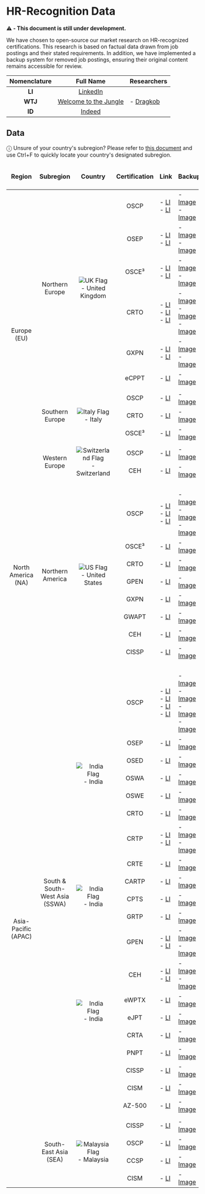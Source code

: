 # HR-Recognition Data

<strong>⚠️ - This document is still under development.</strong>

We have chosen to open-source our market research on HR-recognized certifications. This research is based on factual data drawn from job postings and their stated requirements. In addition, we have implemented a backup system for removed job postings, ensuring their original content remains accessible for review.

<table>
  <thead>
    <tr>
      <th align="center">Nomenclature</th>
      <th>Full Name</th>
      <th>Researchers</th>
    </tr>
  </thead>
  <tbody>
    <tr>
      <td align="center"><strong>LI</strong></td>
      <td align="center"><a href="https://www.linkedin.com/">LinkedIn</a></td>
      <td rowspan="3">
        - <a href="https://www.dragkob.com">Dragkob</a>
      </td>
    </tr>
    <tr>
      <td align="center"><strong>WTJ</strong></td>
      <td align="center"><a href="https://www.welcometothejungle.com/">Welcome to the Jungle</a></td>
    </tr>
    <tr>
      <td align="center"><strong>ID</strong></td>
      <td align="center"><a href="https://indeed.com/">Indeed</a></td>
    </tr>
  </tbody>
</table>



## Data

ⓘ Unsure of your country's subregion? Please refer to [this document](https://github.com/Dragkob/Security-Certification-Roadmap/blob/main/Open%20Source%20Data/World_Subregions.md) and use Ctrl+F to quickly locate your country's designated subregion.

<table>
   <thead>
      <tr>
         <td align="center"><br><b>Region</b><br><br></td>
         <td align="center"><br><b>Subregion</b><br><br></td>
         <td align="center"><br><b>Country</b><br><br></td>
         <td align="center"><br><b>Certification</b><br><br></td>
         <td align="center"><br><b>Link</b><br><br></td>
         <td align="center"><br><b>Backup</b><br><br></td>
      </tr>
   </thead>
   <tbody>
      <!-- Northern Europe -->
      <tr>
         <td rowspan="13" align="center">Europe (EU)</td>
         <td rowspan="6" align="center">Northern Europe</td>
         <td rowspan="6" align="center"><img src="https://flagcdn.com/w20/gb.png" alt="UK Flag"> - United Kingdom</td>
         <td align="center">OSCP</td>
         <td>- <a href="https://www.linkedin.com/jobs/view/4286453170">LI</a><br>- <a href="https://www.linkedin.com/jobs/view/4133642981">LI</a></td>
         <td>- <a href="https://github.com/Dragkob/Security-Certification-Roadmap/blob/main/Open%20Source%20Data/HR-Recognition/Job%20Postings%20Backup/NEU_1.png">Image</a><br>- <a href="https://github.com/Dragkob/Security-Certification-Roadmap/blob/main/Open%20Source%20Data/HR-Recognition/Job%20Postings%20Backup/NEU_4.png">Image</a></td>
      </tr>
      <tr>
         <td align="center">OSEP</td>
         <td>- <a href="https://www.linkedin.com/jobs/view/4277636064/">LI</a><br>- <a href="https://www.linkedin.com/jobs/view/4133642981">LI</a></td>
         <td>- <a href="https://github.com/Dragkob/Security-Certification-Roadmap/blob/main/Open%20Source%20Data/HR-Recognition/Job%20Postings%20Backup/NEU_3.png">Image</a><br>- <a href="https://github.com/Dragkob/Security-Certification-Roadmap/blob/main/Open%20Source%20Data/HR-Recognition/Job%20Postings%20Backup/NEU_4.png">Image</a></td>
      </tr>
      <tr>
         <td align="center">OSCE³</td>
         <td>- <a href="https://www.linkedin.com/jobs/view/4277636064/">LI</a><br>- <a href="https://www.linkedin.com/jobs/view/4133642981">LI</a></td>
         <td>- <a href="https://github.com/Dragkob/Security-Certification-Roadmap/blob/main/Open%20Source%20Data/HR-Recognition/Job%20Postings%20Backup/NEU_3.png">Image</a><br>- <a href="https://github.com/Dragkob/Security-Certification-Roadmap/blob/main/Open%20Source%20Data/HR-Recognition/Job%20Postings%20Backup/NEU_4.png">Image</a></td>
      </tr>
      <tr>
         <td align="center">CRTO</td>
         <td>- <a href="https://www.linkedin.com/jobs/view/4281661070">LI</a><br>- <a href="https://www.linkedin.com/jobs/view/4277636064">LI</a><br>- <a href="https://www.linkedin.com/jobs/view/4133642981">LI</a></td>
         <td>- <a href="https://github.com/Dragkob/Security-Certification-Roadmap/blob/main/Open%20Source%20Data/HR-Recognition/Job%20Postings%20Backup/NEU_2.png">Image</a><br>- <a href="https://github.com/Dragkob/Security-Certification-Roadmap/blob/main/Open%20Source%20Data/HR-Recognition/Job%20Postings%20Backup/NEU_3.png">Image</a><br>- <a href="https://github.com/Dragkob/Security-Certification-Roadmap/blob/main/Open%20Source%20Data/HR-Recognition/Job%20Postings%20Backup/NEU_4.png">Image</a></td>
      </tr>
      <tr>
         <td align="center">GXPN</td>
         <td>- <a href="https://www.linkedin.com/jobs/view/4277636064/">LI</a><br>- <a href="https://www.linkedin.com/jobs/view/4133642981">LI</a></td>
         <td>- <a href="https://github.com/Dragkob/Security-Certification-Roadmap/blob/main/Open%20Source%20Data/HR-Recognition/Job%20Postings%20Backup/NEU_3.png">Image</a><br> - <a href="https://github.com/Dragkob/Security-Certification-Roadmap/blob/main/Open%20Source%20Data/HR-Recognition/Job%20Postings%20Backup/NEU_4.png">Image</a></td>
      </tr>
      <tr>
         <td align="center">eCPPT</td>
         <td>- <a href="https://www.linkedin.com/jobs/view/4133642981">LI</a></td>
         <td>- <a href="https://github.com/Dragkob/Security-Certification-Roadmap/blob/main/Open%20Source%20Data/HR-Recognition/Job%20Postings%20Backup/NEU_4.png">Image</a></td>
      </tr>
      <!-- INNER Separator -->
      <!-- INNER Separator -->
      <!-- INNER Separator -->
     <tr>
       <td colspan="6"></td>
     </tr>
      <!-- INNER Separator -->
      <!-- INNER Separator -->
      <!-- INNER Separator -->
      <!-- Southern Europe -->
      <tr>
         <td rowspan ="3" align="center">Southern Europe</td>
         <td rowspan="3" align="center"><img src="https://flagcdn.com/w20/it.png" alt="Italy Flag"> - Italy</td>
         <td align="center">OSCP</td>
         <td>- <a href="https://www.linkedin.com/jobs/view/4283550303">LI</a></td>
         <td>- <a href="https://github.com/Dragkob/Security-Certification-Roadmap/blob/main/Open%20Source%20Data/HR-Recognition/Job%20Postings%20Backup/SEU_1.png">Image</a></td>
      </tr>
      <tr>
         <td align="center">CRTO</td>
         <td>- <a href="https://www.linkedin.com/jobs/view/4283550303">LI</a></td>
         <td>- <a href="https://github.com/Dragkob/Security-Certification-Roadmap/blob/main/Open%20Source%20Data/HR-Recognition/Job%20Postings%20Backup/SEU_1.png">Image</a></td>
      </tr>
      <tr>
         <td align="center">OSCE³</td>
         <td>- <a href="https://www.linkedin.com/jobs/view/4283550303">LI</a></td>
         <td>- <a href="https://github.com/Dragkob/Security-Certification-Roadmap/blob/main/Open%20Source%20Data/HR-Recognition/Job%20Postings%20Backup/SEU_1.png">Image</a></td>
      </tr>
      <!-- INNER Separator -->
      <!-- INNER Separator -->
      <!-- INNER Separator -->
     <tr>
       <td colspan="6"></td>
     </tr>
      <!-- INNER Separator -->
      <!-- INNER Separator -->
      <!-- INNER Separator -->
      <!-- Southern Europe -->
      <tr>
         <td rowspan ="2" align="center">Western Europe</td>
         <td rowspan="2" align="center"><img src="https://flagcdn.com/w20/ch.png" alt="Switzerland Flag"> - Switzerland</td>
         <td align="center">OSCP</td>
         <td>- <a href="https://www.linkedin.com/jobs/view/4266628809">LI</a></td>
         <td>- <a href="https://github.com/Dragkob/Security-Certification-Roadmap/blob/main/Open%20Source%20Data/HR-Recognition/Job%20Postings%20Backup/WEU_1.png">Image</a></td>
      </tr>
      <tr>
         <td align="center">CEH</td>
         <td>- <a href="https://www.linkedin.com/jobs/view/4266628809">LI</a></td>
         <td>- <a href="https://github.com/Dragkob/Security-Certification-Roadmap/blob/main/Open%20Source%20Data/HR-Recognition/Job%20Postings%20Backup/WEU_1.png">Image</a></td>
      </tr>
      <!-- Separator -->
      <!-- Separator -->
      <!-- Separator -->
      <!-- Separator -->
      <!-- Separator -->
      <tr>
         <td colspan="6">
           <br>
         </td>
      </tr>
      <!-- Separator -->
      <!-- Separator -->
      <!-- Separator -->
      <!-- Separator -->
      <!-- Northern America -->
      <tr>
         <td rowspan="8" align="center">North America (NA)</td>
         <td rowspan="8" align="center">Northern America</td>
         <td rowspan="8" align="center"><img src="https://flagcdn.com/w20/us.png" alt="US Flag"> - United States</td>
         <td align="center">OSCP</td>
         <td>- <a href="https://www.linkedin.com/jobs/view/4285927809">LI</a><br>- <a href="https://www.linkedin.com/jobs/view/4230074510">LI</a><br>- <a href="https://www.linkedin.com/jobs/view/4274021261">LI</a></td>
         <td>- <a href="https://github.com/Dragkob/Security-Certification-Roadmap/blob/main/Open%20Source%20Data/HR-Recognition/Job%20Postings%20Backup/NA_1.png">Image</a><br>- <a href="https://github.com/Dragkob/Security-Certification-Roadmap/blob/main/Open%20Source%20Data/HR-Recognition/Job%20Postings%20Backup/NA_2.png">Image</a><br>- <a href="https://github.com/Dragkob/Security-Certification-Roadmap/blob/main/Open%20Source%20Data/HR-Recognition/Job%20Postings%20Backup/NA_3.png">Image</a></td>
      </tr>
      <tr>
         <td align="center">OSCE³</td>
         <td>- <a href="https://www.linkedin.com/jobs/view/4285927809">LI</a></td>
         <td>- <a href="https://github.com/Dragkob/Security-Certification-Roadmap/blob/main/Open%20Source%20Data/HR-Recognition/Job%20Postings%20Backup/NA_1.png">Image</a></td>
      </tr>
      <tr>
         <td align="center">CRTO</td>
         <td>- <a href="https://www.linkedin.com/jobs/view/4230074510">LI</a></td>
         <td>- <a href="https://github.com/Dragkob/Security-Certification-Roadmap/blob/main/Open%20Source%20Data/HR-Recognition/Job%20Postings%20Backup/NA_2.png">Image</a></td>
      </tr>
      <tr>
         <td align="center">GPEN</td>
         <td>- <a href="https://www.linkedin.com/jobs/view/4230074510">LI</a></td>
         <td>- <a href="https://github.com/Dragkob/Security-Certification-Roadmap/blob/main/Open%20Source%20Data/HR-Recognition/Job%20Postings%20Backup/NA_2.png">Image</a></td>
      </tr>
      <tr>
         <td align="center">GXPN</td>
         <td>- <a href="https://www.linkedin.com/jobs/view/4230074510">LI</a></td>
         <td>- <a href="https://github.com/Dragkob/Security-Certification-Roadmap/blob/main/Open%20Source%20Data/HR-Recognition/Job%20Postings%20Backup/NA_2.png">Image</a></td>
      </tr>
      <tr>
         <td align="center">GWAPT</td>
         <td>- <a href="https://www.linkedin.com/jobs/view/4230074510">LI</a></td>
         <td>- <a href="https://github.com/Dragkob/Security-Certification-Roadmap/blob/main/Open%20Source%20Data/HR-Recognition/Job%20Postings%20Backup/NA_2.png">Image</a></td>
      </tr>
      <tr>
         <td align="center">CEH</td>
         <td>- <a href="https://www.linkedin.com/jobs/view/4285927809">LI</a></td>
         <td>- <a href="https://github.com/Dragkob/Security-Certification-Roadmap/blob/main/Open%20Source%20Data/HR-Recognition/Job%20Postings%20Backup/NA_1.png">Image</a></td>
      </tr>
      <tr>
         <td align="center">CISSP</td>
         <td>- <a href="https://www.linkedin.com/jobs/view/4137629455">LI</a></td>
         <td>- <a href="https://github.com/Dragkob/Security-Certification-Roadmap/blob/main/Open%20Source%20Data/HR-Recognition/Job%20Postings%20Backup/NA_4.png">Image</a></td>
      </tr>
      <!-- Separator -->
      <!-- Separator -->
      <!-- Separator -->
      <!-- Separator -->
      <!-- Separator -->
      <tr>
         <td colspan="6">
           <br>
         </td>
      </tr>
      <!-- Separator -->
      <!-- Separator -->
      <!-- Separator -->
      <!-- Separator -->
      <!-- Separator -->
      <!-- South & South-West Asia -->
      <tr>
         <td rowspan="25" align="center">Asia-Pacific (APAC)</td>
         <td rowspan="20" align="center">South & South-West Asia (SSWA)</td>
         <td rowspan="20" align="center"><img src="https://flagcdn.com/w20/in.png" alt="India Flag"> - India<br><br><br><br><br><br><br><br><br><br><br><br><br><br><img src="https://flagcdn.com/w20/in.png" alt="India Flag"> - India<br><br><br><br><br><br><br><br><br><br><br><br><br><img src="https://flagcdn.com/w20/in.png" alt="India Flag"> - India</td>
         <td align="center">OSCP</td>
         <td>- <a href="https://www.linkedin.com/jobs/view/4268099353">LI</a><br>- <a href="https://www.linkedin.com/jobs/view/4279465601">LI</a><br>- <a href="https://www.linkedin.com/jobs/view/4280106273">LI</a><br>- <a href="https://www.linkedin.com/jobs/view/4268300631">LI</a></td>
         <td>- <a href="https://github.com/Dragkob/Security-Certification-Roadmap/blob/main/Open%20Source%20Data/HR-Recognition/Job%20Postings%20Backup/SSWA_1.png">Image</a><br>- <a href="https://github.com/Dragkob/Security-Certification-Roadmap/blob/main/Open%20Source%20Data/HR-Recognition/Job%20Postings%20Backup/SSWA_2.png">Image</a><br>- <a href="https://github.com/Dragkob/Security-Certification-Roadmap/blob/main/Open%20Source%20Data/HR-Recognition/Job%20Postings%20Backup/SSWA_3.png">Image</a><br>- <a href="https://github.com/Dragkob/Security-Certification-Roadmap/blob/main/Open%20Source%20Data/HR-Recognition/Job%20Postings%20Backup/SSWA_4.png">Image</a></td>
      </tr>
      <tr>
         <td align="center">OSEP</td>
         <td>- <a href="https://www.linkedin.com/jobs/view/4268099353">LI</a></td>
         <td>- <a href="https://github.com/Dragkob/Security-Certification-Roadmap/blob/main/Open%20Source%20Data/HR-Recognition/Job%20Postings%20Backup/SSWA_1.png">Image</a></td>
      </tr>
      <tr>
         <td align="center">OSED</td>
         <td>- <a href="https://www.linkedin.com/jobs/view/4268099353">LI</a></td>
         <td>- <a href="https://github.com/Dragkob/Security-Certification-Roadmap/blob/main/Open%20Source%20Data/HR-Recognition/Job%20Postings%20Backup/SSWA_1.png">Image</a></td>
      </tr>
      <tr>
         <td align="center">OSWA</td>
         <td>- <a href="https://www.linkedin.com/jobs/view/4268300631">LI</a></td>
         <td>- <a href="https://github.com/Dragkob/Security-Certification-Roadmap/blob/main/Open%20Source%20Data/HR-Recognition/Job%20Postings%20Backup/SSWA_4.png">Image</a></td>
      </tr>
      <tr>
         <td align="center">OSWE</td>
         <td>- <a href="https://www.linkedin.com/jobs/view/4268300631">LI</a></td>
         <td>- <a href="https://github.com/Dragkob/Security-Certification-Roadmap/blob/main/Open%20Source%20Data/HR-Recognition/Job%20Postings%20Backup/SSWA_4.png">Image</a></td>
      </tr>
      <tr>
         <td align="center">CRTO</td>
         <td>- <a href="https://www.linkedin.com/jobs/view/4268099353">LI</a></td>
         <td>- <a href="https://github.com/Dragkob/Security-Certification-Roadmap/blob/main/Open%20Source%20Data/HR-Recognition/Job%20Postings%20Backup/SSWA_1.png">Image</a></td>
      </tr>
      <tr>
         <td align="center">CRTP</td>
         <td>- <a href="https://www.linkedin.com/jobs/view/4268099353">LI</a><br>- <a href="https://www.linkedin.com/jobs/view/4279465601">LI</a></td>
         <td>- <a href="https://github.com/Dragkob/Security-Certification-Roadmap/blob/main/Open%20Source%20Data/HR-Recognition/Job%20Postings%20Backup/SSWA_1.png">Image</a><br>- <a href="https://github.com/Dragkob/Security-Certification-Roadmap/blob/main/Open%20Source%20Data/HR-Recognition/Job%20Postings%20Backup/SSWA_2.png">Image</a></td>
      </tr>
      <tr>
         <td align="center">CRTE</td>
         <td>- <a href="https://www.linkedin.com/jobs/view/4268099353">LI</a></td>
         <td>- <a href="https://github.com/Dragkob/Security-Certification-Roadmap/blob/main/Open%20Source%20Data/HR-Recognition/Job%20Postings%20Backup/SSWA_1.png">Image</a></td>
      </tr>
      <tr>
         <td align="center">CARTP</td>
         <td>- <a href="https://www.linkedin.com/jobs/view/4268099353">LI</a></td>
         <td>- <a href="https://github.com/Dragkob/Security-Certification-Roadmap/blob/main/Open%20Source%20Data/HR-Recognition/Job%20Postings%20Backup/SSWA_1.png">Image</a></td>
      </tr>
      <tr>
         <td align="center">CPTS</td>
         <td>- <a href="https://www.linkedin.com/jobs/view/4268099353">LI</a></td>
         <td>- <a href="https://github.com/Dragkob/Security-Certification-Roadmap/blob/main/Open%20Source%20Data/HR-Recognition/Job%20Postings%20Backup/SSWA_1.png">Image</a></td>
      </tr>
      <tr>
         <td align="center">GRTP</td>
         <td>- <a href="https://www.linkedin.com/jobs/view/4268099353">LI</a></td>
         <td>- <a href="https://github.com/Dragkob/Security-Certification-Roadmap/blob/main/Open%20Source%20Data/HR-Recognition/Job%20Postings%20Backup/SSWA_1.png">Image</a></td>
      </tr>
      <tr>
         <td align="center">GPEN</td>
         <td>- <a href="https://www.linkedin.com/jobs/view/4268099353">LI</a><br>- <a href="https://www.linkedin.com/jobs/view/4268300631">LI</a></td>
         <td>- <a href="https://github.com/Dragkob/Security-Certification-Roadmap/blob/main/Open%20Source%20Data/HR-Recognition/Job%20Postings%20Backup/SSWA_1.png">Image</a><br>- <a href="https://github.com/Dragkob/Security-Certification-Roadmap/blob/main/Open%20Source%20Data/HR-Recognition/Job%20Postings%20Backup/SSWA_4.png">Image</a></td>
      </tr>
      <tr>
         <td align="center">CEH</td>
         <td>- <a href="https://www.linkedin.com/jobs/view/4279465601">LI</a><br>- <a href="https://www.linkedin.com/jobs/view/4280106273">LI</a></td>
         <td>- <a href="https://github.com/Dragkob/Security-Certification-Roadmap/blob/main/Open%20Source%20Data/HR-Recognition/Job%20Postings%20Backup/SSWA_2.png">Image</a><br>- <a href="https://github.com/Dragkob/Security-Certification-Roadmap/blob/main/Open%20Source%20Data/HR-Recognition/Job%20Postings%20Backup/SSWA_3.png">Image</a></td>
      </tr>
      <tr>
         <td align="center">eWPTX</td>
         <td>- <a href="https://www.linkedin.com/jobs/view/4279465601">LI</a></td>
         <td>- <a href="https://github.com/Dragkob/Security-Certification-Roadmap/blob/main/Open%20Source%20Data/HR-Recognition/Job%20Postings%20Backup/SSWA_2.png">Image</a></td>
      </tr>
      <tr>
         <td align="center">eJPT</td>
         <td>- <a href="https://www.linkedin.com/jobs/view/4279465601">LI</a></td>
         <td>- <a href="https://github.com/Dragkob/Security-Certification-Roadmap/blob/main/Open%20Source%20Data/HR-Recognition/Job%20Postings%20Backup/SSWA_2.png">Image</a></td>
      </tr>
      <tr>
         <td align="center">CRTA</td>
         <td>- <a href="https://www.linkedin.com/jobs/view/4279465601">LI</a></td>
         <td>- <a href="https://github.com/Dragkob/Security-Certification-Roadmap/blob/main/Open%20Source%20Data/HR-Recognition/Job%20Postings%20Backup/SSWA_2.png">Image</a></td>
      </tr>
      <tr>
         <td align="center">PNPT</td>
         <td>- <a href="https://www.linkedin.com/jobs/view/4279465601">LI</a></td>
         <td>- <a href="https://github.com/Dragkob/Security-Certification-Roadmap/blob/main/Open%20Source%20Data/HR-Recognition/Job%20Postings%20Backup/SSWA_2.png">Image</a></td>
      </tr>
      <tr>
         <td align="center">CISSP</td>
         <td>- <a href="https://www.linkedin.com/jobs/view/4280106273">LI</a></td>
         <td>- <a href="https://github.com/Dragkob/Security-Certification-Roadmap/blob/main/Open%20Source%20Data/HR-Recognition/Job%20Postings%20Backup/SSWA_3.png">Image</a></td>
      </tr>
      <tr>
         <td align="center">CISM</td>
         <td>- <a href="https://www.linkedin.com/jobs/view/4280106273">LI</a></td>
         <td>- <a href="https://github.com/Dragkob/Security-Certification-Roadmap/blob/main/Open%20Source%20Data/HR-Recognition/Job%20Postings%20Backup/SSWA_3.png">Image</a></td>
      </tr>
      <tr>
         <td align="center">AZ-500</td>
         <td>- <a href="https://www.linkedin.com/jobs/view/4280106273">LI</a></td>
         <td>- <a href="https://github.com/Dragkob/Security-Certification-Roadmap/blob/main/Open%20Source%20Data/HR-Recognition/Job%20Postings%20Backup/SSWA_3.png">Image</a></td>
      </tr>
      <!-- INNER Separator -->
      <!-- INNER Separator -->
      <!-- INNER Separator -->
     <tr>
       <td colspan="6"></td>
     </tr>
      <!-- INNER Separator -->
      <!-- INNER Separator -->
      <!-- INNER Separator -->
      <tr>
        <td rowspan="4" align="center">South-East Asia (SEA)</td>
        <td rowspan="4" align="center"><img src="https://flagcdn.com/w20/my.png" alt="Malaysia Flag"> - Malaysia</td>
        <td align="center">CISSP</td>
        <td>- <a href="https://www.linkedin.com/jobs/view/4074568841">LI</a></td>
        <td>- <a href="https://github.com/Dragkob/Security-Certification-Roadmap/blob/main/Open%20Source%20Data/HR-Recognition/Job%20Postings%20Backup/SEA_1.png">Image</a></td>
      </tr>
      <tr>
        <td align="center">OSCP</td>
        <td>- <a href="https://www.linkedin.com/jobs/view/4074568841">LI</a></td>
        <td>- <a href="https://github.com/Dragkob/Security-Certification-Roadmap/blob/main/Open%20Source%20Data/HR-Recognition/Job%20Postings%20Backup/SEA_1.png">Image</a></td>
      </tr>
      <tr>
        <td align="center">CCSP</td>
        <td>- <a href="https://www.linkedin.com/jobs/view/4074568841">LI</a></td>
        <td>- <a href="https://github.com/Dragkob/Security-Certification-Roadmap/blob/main/Open%20Source%20Data/HR-Recognition/Job%20Postings%20Backup/SEA_1.png">Image</a></td>
      </tr>
      <tr>
        <td align="center">CISM</td>
        <td>- <a href="https://www.linkedin.com/jobs/view/4074568841">LI</a></td>
        <td>- <a href="https://github.com/Dragkob/Security-Certification-Roadmap/blob/main/Open%20Source%20Data/HR-Recognition/Job%20Postings%20Backup/SEA_1.png">Image</a></td>
      </tr>
   </tbody>
</table>









